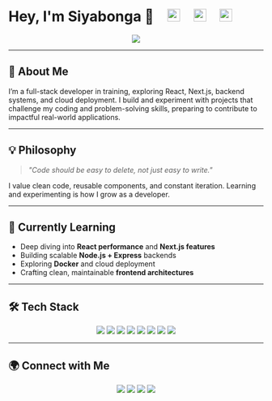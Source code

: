 <h1>
  Hey, I'm Siyabonga 👋
  &nbsp;&nbsp;
  <img src="https://img.shields.io/badge/COMMITS-637-blue?style=flat-square&color=blue" height="25"/>
  &nbsp;&nbsp;
  <img src="https://img.shields.io/badge/Followers-113-green?style=flat-square" height="25"/>
  &nbsp;&nbsp;
  <img src="https://komarev.com/ghpvc/?username=siyabuilds&label=Profile+Views&style=flat-square&color=blue" height="25"/>
</h1>

<p align="center">
  <img src="https://readme-typing-svg.herokuapp.com?font=Fira+Code&size=24&pause=1000&color=38B2AC&center=true&vCenter=true&width=500&lines=Full+Stack+Developer;React+%2B+Next.js;Exploring+Cloud+%26+DevOps" />
</p>

---

## 🚀 About Me

I’m a full-stack developer in training, exploring React, Next.js, backend systems, and cloud deployment. I build and experiment with projects that challenge my coding and problem-solving skills, preparing to contribute to impactful real-world applications.

---

## 💡 Philosophy

> *"Code should be easy to delete, not just easy to write."*

I value clean code, reusable components, and constant iteration. Learning and experimenting is how I grow as a developer.

---

## 🧠 Currently Learning

- Deep diving into **React performance** and **Next.js features**  
- Building scalable **Node.js + Express** backends  
- Exploring **Docker** and cloud deployment  
- Crafting clean, maintainable **frontend architectures**

---

## 🛠️ Tech Stack

<p align="center">
  <img src="https://img.shields.io/badge/React-%2320232a.svg?style=for-the-badge&logo=react&logoColor=61DAFB">
  <img src="https://img.shields.io/badge/TypeScript-%23007ACC.svg?style=for-the-badge&logo=typescript&logoColor=white">
  <img src="https://img.shields.io/badge/JavaScript-%23F7DF1E.svg?style=for-the-badge&logo=javascript&logoColor=black">
  <img src="https://img.shields.io/badge/Next.js-%23000000.svg?style=for-the-badge&logo=nextdotjs&logoColor=white">
  <img src="https://img.shields.io/badge/Node.js-%23339933.svg?style=for-the-badge&logo=nodedotjs&logoColor=white">
  <img src="https://img.shields.io/badge/Express-%23000000.svg?style=for-the-badge&logo=express&logoColor=white">
  <img src="https://img.shields.io/badge/Tailwind_CSS-%2338B2AC.svg?style=for-the-badge&logo=tailwind-css&logoColor=white">
  <img src="https://img.shields.io/badge/Docker-%232496ED.svg?style=for-the-badge&logo=docker&logoColor=white">
</p>

---

## 🌍 Connect with Me

<p align="center">
  <a href="https://github.com/siyabuilds" target="_blank"><img src="https://img.shields.io/badge/GitHub-%23181717.svg?style=for-the-badge&logo=github&logoColor=white"></a>
  <a href="https://www.linkedin.com/in/bytedojo/" target="_blank"><img src="https://img.shields.io/badge/LinkedIn-%230A66C2.svg?style=for-the-badge&logo=linkedin&logoColor=white"></a>
  <a href="mailto:siyabonga.lukhele@umuzi.org" target="_blank"><img src="https://img.shields.io/badge/Email-%23EA4335.svg?style=for-the-badge&logo=gmail&logoColor=white"></a>
  <a href="https://siyabuilds.tech" target="_blank"><img src="https://img.shields.io/badge/Portfolio-%2347A3F3.svg?style=for-the-badge&logo=safari&logoColor=white"></a>
</p>
